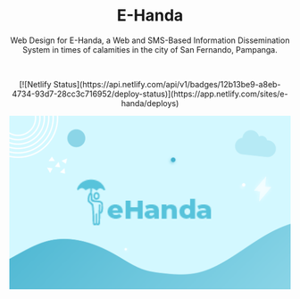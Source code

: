 <h1 align="center">E-Handa</h1>

<p align="center">  
Web Design for E-Handa, a Web and SMS-Based Information Dissemination System in times of calamities in the city of San Fernando, Pampanga.
</p>

</br>

<p align="center">[![Netlify Status](https://api.netlify.com/api/v1/badges/12b13be9-a8eb-4734-93d7-28cc3c716952/deploy-status)](https://app.netlify.com/sites/e-handa/deploys)
</p>

<p align="center">
<img src="assets/images/Cover.png">
</p>
